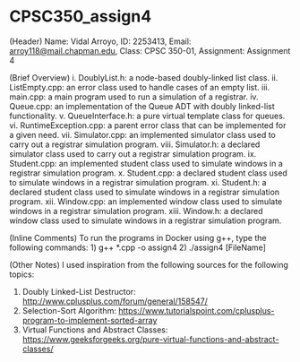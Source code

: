 # CPSC350_assign4

(Header) Name: Vidal Arroyo, ID: 2253413, Email: arroy118@mail.chapman.edu, Class: CPSC 350-01, Assignment: Assignment 4

(Brief Overview)
i. DoublyList.h: a node-based doubly-linked list class.
ii. ListEmpty.cpp: an error class used to handle cases of an empty list.
iii. main.cpp: a main program used to run a simulation of a registrar.
iv. Queue.cpp: an implementation of the Queue ADT with doubly linked-list functionality.
v. QueueInterface.h: a pure virtual template class for queues.
vi. RuntimeException.cpp: a parent error class that can be implemented for a given need.
vii. Simulator.cpp: an implemented simulator class used to carry out a registrar simulation program.
viii. Simulator.h: a declared simulator class used to carry out a registrar simulation program.
ix. Student.cpp: an implemented student class used to simulate windows in a registrar simulation program.
x. Student.cpp: a declared student class used to simulate windows in a registrar simulation program.
xi. Student.h: a declared student class used to simulate windows in a registrar simulation program.
xii. Window.cpp: an implemented window class used to simulate windows in a registrar simulation program.
xiii. Window.h: a declared window class used to simulate windows in a registrar simulation program.

(Inline Comments) To run the programs in Docker using g++, type the following commands: 1) g++ *.cpp -o assign4 2) ./assign4 [FileName]

(Other Notes) I used inspiration from the following sources for the following topics:
1) Doubly Linked-List Destructor: http://www.cplusplus.com/forum/general/158547/
2) Selection-Sort Algorithm: https://www.tutorialspoint.com/cplusplus-program-to-implement-sorted-array
3) Virtual Functions and Abstract Classes: https://www.geeksforgeeks.org/pure-virtual-functions-and-abstract-classes/
